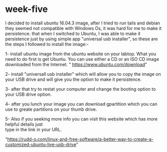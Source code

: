 # week-five

I decided to install ubuntu 16.04.3 image, after I tried to run tails and debian they seemed not compatible with Windows Os, it was hard for me to make it persistence. that when I switched to Ubuntu, I was able to make it persistence just by using simple app "universal usb installer", so these are the steps I followed to install the image:-



1- install ubuntu image from the ubuntu website on your labtop.
	What you need to do first is get Ubuntu.  You can use either a CD or an ISO CD image 		
	downloaded from the Internet. " https://www.ubuntu.com/download"

2- install "universall usb installer" which will allow you to copy the image on your USB drive 
   and will give you the option to make it persistence.

3- after that try to restat your computer and change the booting option to your USB drive option.


4- after you lunch your image you can download gpartition which you can use to greate partitions on your 
 thumb drive.

5- Also if you seeking more info you can visit this website which has more helpful details just 	
type in the link in your URL. 

"https://rudd-o.com/linux-and-free-software/a-better-way-to-create-a-customized-ubuntu-live-usb-drive"
